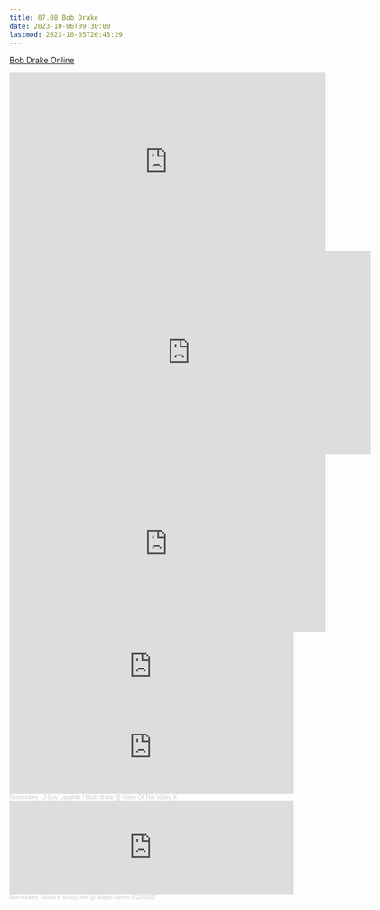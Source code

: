 ```yaml
---
title: 07.08 Bob Drake
date: 2023-10-06T09:30:00
lastmod: 2023-10-05T20:45:29
---
```


[Bob Drake Online](https://fluxmonkey.com/)

<div class="video-grid">

<div class="iframe-16-9-container">
<iframe class="youTubeIframe" width="560" height="315" src="https://www.youtube.com/embed/Vy4vNk6vKlU?si=kPJlrInKs3m0qPHU" title="YouTube video player" frameborder="0" allow="accelerometer; autoplay; clipboard-write; encrypted-media; gyroscope; picture-in-picture; web-share" allowfullscreen></iframe>
</div>

<div class="iframe-16-9-container">
<iframe class="vimeoIframe" title="vimeo-player" src="https://player.vimeo.com/video/214338095?h=258d1044b7" width="640" height="360" frameborder="0"    allowfullscreen></iframe>
</div>

<div class="iframe-16-9-container">
<iframe class="youTubeIframe" width="560" height="315" src="https://www.youtube.com/embed/t8gLixW8Z54" title="YouTube video player" frameborder="0" allow="accelerometer; autoplay; clipboard-write; encrypted-media; gyroscope; picture-in-picture; web-share" allowfullscreen></iframe>
</div>

</div>

<div>

<iframe style="border: 0; width: 100%; height: 120px;" src="https://bandcamp.com/EmbeddedPlayer/album=330689301/size=large/bgcol=ffffff/linkcol=0687f5/tracklist=false/artwork=small/transparent=true/" seamless><a href="https://amplify2020.bandcamp.com/album/vibibib">vibibib by bbob drake</a></iframe>

<iframe width="100%" height="166" scrolling="no" frameborder="no" allow="autoplay" src="https://w.soundcloud.com/player/?url=https%3A//api.soundcloud.com/tracks/544407906&color=ff5500"></iframe><div style="font-size: 10px; color: #cccccc;line-break: anywhere;word-break: normal;overflow: hidden;white-space: nowrap;text-overflow: ellipsis; font-family: Interstate,Lucida Grande,Lucida Sans Unicode,Lucida Sans,Garuda,Verdana,Tahoma,sans-serif;font-weight: 100;"><a href="https://soundcloud.com/fluxmonkey" title="fluxmonkey" target="_blank" style="color: #cccccc; text-decoration: none;">fluxmonkey</a> · <a href="https://soundcloud.com/fluxmonkey/j-guy-laughlin-bbob-drake-voice-of-the-valley-x" title="J Guy Laughlin / bbob drake @ Voice Of The Valley X" target="_blank" style="color: #cccccc; text-decoration: none;">J Guy Laughlin / bbob drake @ Voice Of The Valley X</a></div>

<iframe width="100%" height="166" scrolling="no" frameborder="no" allow="autoplay" src="https://w.soundcloud.com/player/?url=https%3A//api.soundcloud.com/tracks/472115763&color=ff5500"></iframe><div style="font-size: 10px; color: #cccccc;line-break: anywhere;word-break: normal;overflow: hidden;white-space: nowrap;text-overflow: ellipsis; font-family: Interstate,Lucida Grande,Lucida Sans Unicode,Lucida Sans,Garuda,Verdana,Tahoma,sans-serif;font-weight: 100;"><a href="https://soundcloud.com/fluxmonkey" title="fluxmonkey" target="_blank" style="color: #cccccc; text-decoration: none;">fluxmonkey</a> · <a href="https://soundcloud.com/fluxmonkey/bbob-scotty-live-maple-lanes-9222017" title="bbob &amp; scotty, live @ Maple Lanes 9/22/2017" target="_blank" style="color: #cccccc; text-decoration: none;">bbob &amp; scotty, live @ Maple Lanes 9/22/2017</a></div>

</div>
